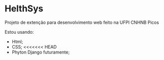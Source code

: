 # HelthSys

Projeto de extenção para desenvolvimento web feito na UFPI CNHNB Picos

Estou usando: 

- Html;
- CSS;
<<<<<<< HEAD
- Phyton Django futuramente;


